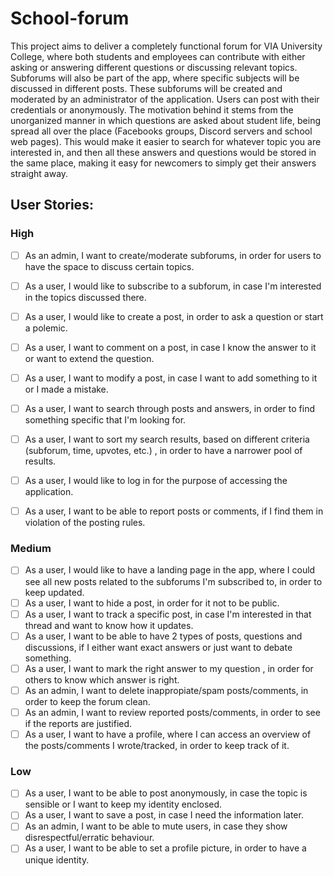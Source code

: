 # School-forum
This project aims to deliver a completely functional forum for VIA University College, where both students and employees can contribute with either asking or answering different questions or discussing relevant topics. Subforums will also be part of the app, where specific subjects will be discussed in different posts. These subforums will be created and moderated by an administrator of the application. Users can post with their credentials or anonymously. 
The motivation behind it stems from the unorganized manner in which questions are asked about student life, being spread all over the place (Facebooks groups, Discord servers and school web pages). This would make it easier to search for whatever topic you are interested in, and then all these answers and questions would be stored in the same place, making it easy for newcomers to simply get their answers straight away.

## User Stories:
### High
- [ ]  As an admin, I want to create/moderate subforums, in order for users to have the space to discuss certain topics.
- [ ]  As a user, I would like to subscribe to a subforum, in case I'm interested in the topics discussed there.
- [ ]  As a user, I would like to create a post, in order to ask a question or start a polemic.
- [ ]  As a user, I want to comment on a post, in case I know the answer to it or want to extend the question.
- [ ]  As a user, I want to modify a post, in case I want to add something to it or I made a mistake.
- [ ]  As a user, I want to search through posts and answers, in order to find something specific that I'm looking for.
- [ ]  As a user, I want to sort my search results, based on different criteria (subforum, time, upvotes, etc.) , in order to have a narrower pool of results.
- [ ]  As a user, I would like to log in for the purpose of accessing the application.
- [ ]  As a user, I want to be able to report posts or comments, if I find them in violation of the posting rules.


### Medium
- [ ]  As a user, I would like to have a landing page in the app, where I could see all new posts related to the subforums I'm subscribed to, in order to keep updated.
- [ ]  As a user, I want to hide a post, in order for it not to be public.
- [ ]  As a user, I want to track a specific post, in case I'm interested in that thread and want to know how it updates.
- [ ]  As a user, I want to be able to have 2 types of posts, questions and discussions, if I either want exact answers or just want to debate something.
- [ ]  As a user, I want to mark the right answer to my question , in order for others to know which answer is right.
- [ ]  As an admin, I want to delete inappropiate/spam posts/comments, in order to keep the forum clean.
- [ ] As an admin, I want to review reported posts/comments, in order to see if the reports are justified.
- [ ]  As a user, I want to have a profile, where I can access an overview of the posts/comments I wrote/tracked, in order to keep track of it.

### Low
- [ ]  As a user, I want to be able to post anonymously, in case the topic is sensible or I want to keep my identity enclosed.
- [ ]  As a user, I want to save a post, in case I need the information later.
- [ ]  As an admin, I want to be able to mute users, in case they show disrespectful/erratic behaviour.
- [ ]  As a user, I want to be able to set a profile picture, in order to have a unique identity.
